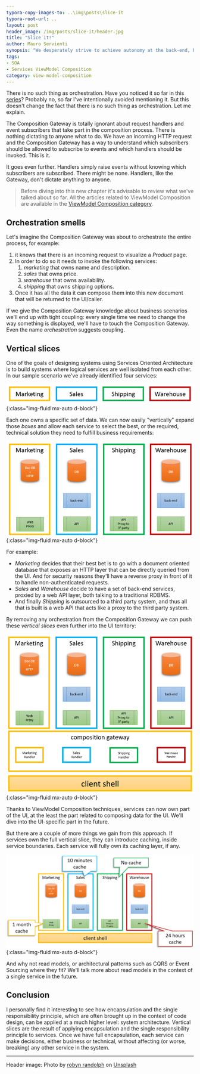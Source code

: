 ```yaml
---
typora-copy-images-to: ..\img\posts\slice-it
typora-root-url: ..
layout: post
header_image: /img/posts/slice-it/header.jpg
title: "Slice it!"
author: Mauro Servienti
synopsis: "We desperately strive to achieve autonomy at the back-end, but not so much when it comes to front-ends. Using ViewModel Composition techniques we can achieve autonomy at the front-end as well. There should not be any such thing as orchestration though."
tags:
- SOA
- Services ViewModel Composition
category: view-model-composition
---
```


There is no such thing as orchestration. Have you noticed it so far in this [series](https://milestone.topics.it/categories/view-model-composition)? Probably no, so far I've intentionally avoided mentioning it. But this doesn't change the fact that there is no such thing as orchestration. Let me explain.

The Composition Gateway is totally ignorant about request handlers and event subscribers that take part in the composition process. There is nothing dictating to anyone what to do. We have an incoming HTTP request and the Composition Gateway has a way to understand which subscribers should be allowed to subscribe to events and which handlers should be invoked. This is it.

It goes even further. Handlers simply raise events without knowing which subscribers are subscribed. There might be none. Handlers, like the Gateway, don't dictate anything to anyone.

> Before diving into this new chapter it's advisable to review what we've talked about so far. All the articles related to ViewModel Composition are available in the [ViewModel Composition category](/categories/view-model-composition.html).

## Orchestration smells

Let's imagine the Composition Gateway was about to orchestrate the entire process, for example:

1. it knows that there is an incoming request to visualize a *Product* page.
2. In order to do so it needs to invoke the following services:
   1. *marketing* that owns name and description.
   2. *sales* that owns price.
   3. *warehouse* that owns availability.
   4. *shipping* that owns shipping options.
3. Once it has all the data it can compose them into this new document that will be returned to the UI/caller.

If we give the Composition Gateway knowledge about business scenarios we'll end up with tight coupling: every single time we need to change the way something is displayed, we'll have to touch the Composition Gateway. Even the name _orchestration_ suggests coupling.

## Vertical slices

One of the goals of designing systems using Services Oriented Architecture is to build systems where logical services are well isolated from each other. In our sample scenario we've already identified four services:

![1554816278658](/img/posts/slice-it/1554816278658.png){:class="img-fluid mx-auto d-block"}

Each one owns a specific set of data. We can now easily "vertically" expand those *boxes* and allow each service to select the best, or the required, technical solution they need to fulfill business requirements:

![1554820440408](/img/posts/slice-it/1554820440408.png){:class="img-fluid mx-auto d-block"}

For example:

* *Marketing* decides that their best bet is to go with a document oriented database that exposes an HTTP layer that can be directly queried from the UI. And for security reasons they'll have a reverse proxy in front of it to handle non-authenticated requests.
* *Sales* and *Warehouse* decide to have a set of back-end services, proxied by a web API layer, both talking to a traditional RDBMS.
* And finally *Shipping* is outsourced to a third party system, and thus all that is built is a web API that acts like a proxy to the third party system.

By removing any orchestration from the Composition Gateway we can push these *vertical slices* even further into the UI territory:

![1554820929840](/img/posts/slice-it/1554820929840.png){:class="img-fluid mx-auto d-block"}

Thanks to ViewModel Composition techniques, services can now own part of the UI, at the least the part related to composing data for the UI. We'll dive into the UI-specific part in the future.

But there are a couple of more things we gain from this approach. If services own the full vertical slice, they can introduce caching, inside service boundaries. Each service will fully own its caching layer, if any.

![1554821193620](/img/posts/slice-it/1554821193620.png){:class="img-fluid mx-auto d-block"}

And why not read models, or architectural patterns such as CQRS or Event Sourcing where they fit? We'll talk more about read models in the context of a single service in the future.

## Conclusion

I personally find it interesting to see how encapsulation and the single responsibility principle, which are often brought up in the context of code design, can be applied at a much higher level: system architecture. Vertical slices are the result of applying encapsulation and the single responsibility principle to services. Once we have full encapsulation, each service can make decisions, either business or technical, without affecting (or worse, breaking) any other service in the system.

---

Header image: Photo by [robyn randolph](https://unsplash.com/photos/kSYWR4iatNk?utm_source=unsplash&utm_medium=referral&utm_content=creditCopyText) on [Unsplash](https://unsplash.com/search/photos/slice?utm_source=unsplash&utm_medium=referral&utm_content=creditCopyText)

